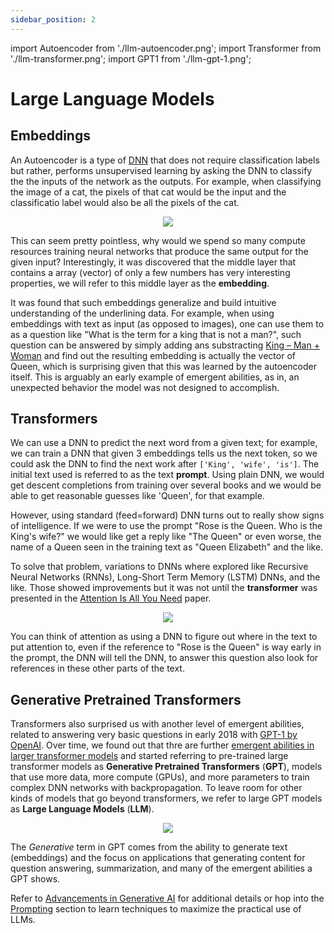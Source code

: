 ```yaml
---
sidebar_position: 2
---
```


import Autoencoder from './llm-autoencoder.png';
import Transformer from './llm-transformer.png';
import GPT1 from './llm-gpt-1.png';

# Large Language Models

## Embeddings

An Autoencoder is a type of [DNN](dnn.md) that does not require classification labels but rather, performs unsupervised learning by asking the DNN to classify the the inputs of the network as the outputs. For example, when classifying the image of a cat, the pixels of that cat would be the input and the classificatio label would also be all the pixels of the cat.

<center><a href="https://towardsdatascience.com/applied-deep-learning-part-3-autoencoders-1c083af4d798"><img src={Autoencoder} style={{width: 500}} /></a></center>

This can seem pretty pointless, why would we spend so many compute resources training neural networks that produce the same output for the given input? Interestingly, it was discovered that the middle layer that contains a array (vector) of only a few numbers has very interesting properties, we will refer to this middle layer as the **embedding**.

It was found that such embeddings generalize and build intuitive understanding of the underlining data. For example, when using embeddings with text as input (as opposed to images), one can use them to as a question like "What is the term for a king that is not a man?", such question can be answered by simply adding ans substracting [King – Man + Woman](https://www.technologyreview.com/2015/09/17/166211/king-man-woman-queen-the-marvelous-mathematics-of-computational-linguistics/) and find out the resulting embedding is actually the vector of Queen, which is surprising given that this was learned by the autoencoder itself. This is arguably an early example of emergent abilities, as in, an unexpected behavior the model was not designed to accomplish.

## Transformers

We can use a DNN to predict the next word from a given text; for example, we can train a DNN that given 3 embeddings tells us the next token, so we could ask the DNN to find the next work after `['King', 'wife', 'is']`. The initial text used is referred to as the text **prompt**. Using plain DNN, we would get descent completions from training over several books and we would be able to get reasonable guesses like 'Queen', for that example.

However, using standard (feed=forward) DNN turns out to really show signs of intelligence. If we were to use the prompt "Rose is the Queen. Who is the King's wife?" we would like get a reply like "The Queen" or even worse, the name of a Queen seen in the training text as "Queen Elizabeth" and the like.

To solve that problem, variations to DNNs where explored like Recursive Neural Networks (RNNs), Long-Short Term Memory (LSTM) DNNs, and the like. Those showed improvements but it was not until the **transformer** was presented in the [Attention Is All You Need](https://arxiv.org/abs/1706.03762) paper.

<center><a href="https://arxiv.org/abd/1706.03762"><img src={Transformer} style={{width: 380}} /></a></center>

You can think of attention as using a DNN to figure out where in the text to put attention to, even if the reference to "Rose is the Queen" is way early in the prompt, the DNN will tell the DNN, to answer this question also look for references in these other parts of the text.

## Generative Pretrained Transformers

Transformers also surprised us with another level of emergent abilities, related to answering very basic questions in early 2018 with [GPT-1 by OpenAI](https://openai.com/index/language-unsupervised/). Over time, we found out that thre are further [emergent abilities in larger transformer models](https://arxiv.org/abs/2206.07682) and started referring to pre-trained large transformer models as **Generative Pretrained Transformers** (**GPT**), models that use more data, more compute (GPUs), and more parameters to train complex DNN networks with backpropagation. To leave room for other kinds of models that go beyond transformers, we refer to large GPT models as **Large Language Models** (**LLM**).

<center><a href="https://openai.com/index/language-unsupervised/"><img src={GPT1} style={{width: 500}} /></a></center>

The *Generative* term in GPT comes from the ability to generate text (embeddings) and the focus on applications that generating content for question answering, summarization, and many of the emergent abilities a GPT shows.

Refer to [Advancements in Generative AI](https://arxiv.org/abs/2311.10242) for additional details or hop into the [Prompting](prompts.md) section to learn techniques to maximize the practical use of LLMs.
